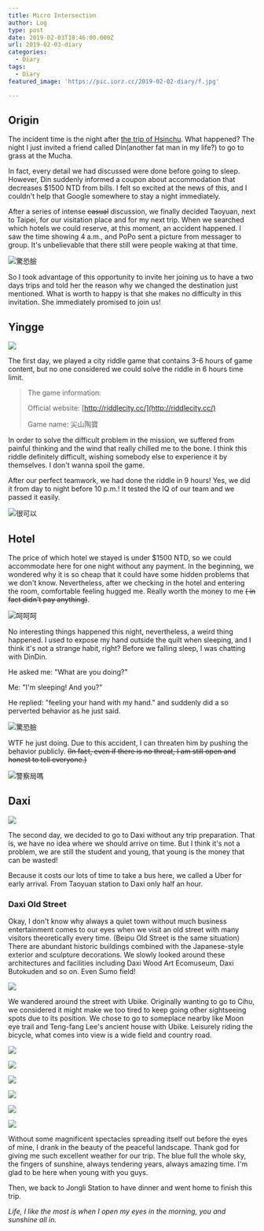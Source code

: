 ```yaml
---
title: Micro Intersection
author: Log
type: post
date: 2019-02-03T18:46:00.000Z
url: 2019-02-03-diary
categories:
  - Diary
tags:
  - Diary
featured_image: 'https://pic.iorz.cc/2019-02-02-diary/f.jpg'

---
```


## Origin

The incident time is the night after [the trip of Hsinchu](https://murmur.zio.tw/2019-02-02-diary/).  What happened? The night I just invited a friend called Din(another fat man in my life?) to go to grass at the Mucha.

In fact, every detail we had discussed were done before going to sleep. However, Din suddenly informed a coupon about accommodation that decreases $1500 NTD from bills. I felt so excited at the news of this, and I couldn't help that Google somewhere to stay a night immediately.

<!--more-->

After a series of intense ~~casual~~ discussion, we finally decided Taoyuan, next to Taipei, for our visitation place and for my next trip. When we searched which hotels we could reserve, at this moment, an accident happened. I saw the time showing 4 a.m., and PoPo sent a picture from messager to group. It's unbelievable that there still were people waking at that time.

![驚恐臉](https://sticker.iorz.cc/YOSISTAMP-兔兔100(毒舌篇)/驚恐臉.png)

So I took advantage of this opportunity to invite her joining us to have a  two days trips and told her the reason why we changed the destination just mentioned. What is worth to happy is that she makes no difficulty in this invitation. She immediately promised to join us!

## Yingge

![](https://pic.iorz.cc/2019-02-02-diary/03.jpg)

The first day, we played a city riddle game that contains 3-6 hours of game content, but no one considered we could solve the riddle in 6 hours time limit.

> The game information:
>
> Official website: [http://riddlecity.cc/](http://riddlecity.cc/)
>
> Game name: 尖山陶寶

In order to solve the difficult problem in the mission, we suffered from painful thinking and the wind that really chilled me to the bone. I think this riddle definitely difficult, wishing somebody else to experience it by themselves. I don't wanna spoil the game.

After our perfect teamwork, we had done the riddle in 9 hours! Yes, we did it from day to night before 10 p.m.! It tested the IQ of our team and we passed it easily.

![很可以](https://sticker.iorz.cc/YOSISTAMP-兔兔100(毒舌篇)/很可以.png)

## Hotel

The price of which hotel we stayed is under $1500 NTD, so we could accommodate here for one night without any payment. In the beginning, we wondered why it is so cheap that it could have some hidden problems that we don't know. Nevertheless, after we checking in the hotel and entering the room, comfortable feeling hugged me. Really worth the money to me ~~( in fact didn't pay anything)~~.

![呵呵呵](https://sticker.iorz.cc/YOSISTAMP-兔兔100(毒舌篇)/呵呵呵.png)

No interesting things happened this night, nevertheless,  a weird thing happened. I used to expose my hand outside the quilt when sleeping, and I think it's not a strange habit, right? Before we falling sleep, I was chatting with DinDin. 

He asked me: "What are you doing?"

Me: "I'm sleeping! And you?"

He replied: "feeling your hand with my hand." and suddenly did a  so perverted behavior as he just said.

![驚恐臉](https://sticker.iorz.cc/YOSISTAMP-兔兔100(毒舌篇)/驚恐臉.png)

WTF he just doing. Due to this accident, I can threaten him by pushing the behavior publicly. ~~(In fact, even if there is no threat, I am still open and honest to tell everyone.)~~

![警察局嗎](https://sticker.iorz.cc/YOSISTAMP-兔兔100(毒舌篇)/警察局嗎.png)



## Daxi

![](https://pic.iorz.cc/2019-02-02-diary/04.jpg)

The second day, we decided to go to Daxi without any trip preparation. That is, we have no idea where we should arrive on time. But I think it's not a problem, we are still the student and young, that young is the money that can be wasted!

Because it costs our lots of time to take a bus here, we called a Uber for early arrival. From Taoyuan station to Daxi only half an hour. 

### Daxi Old Street

Okay, I don't know why always a quiet town without much business entertainment comes to our eyes when we visit an old street with many visitors theoretically every time. (Beipu Old Street is the same situation) There are abundant historic buildings combined with the Japanese-style exterior and sculpture decorations. We slowly looked around these architectures and facilities including Daxi Wood Art Ecomuseum, Daxi Butokuden and so on. Even Sumo field!

![](https://pic.iorz.cc/2019-02-02-diary/05.jpg)

We wandered around the street with Ubike. Originally wanting to go to Cihu, we considered it might make we too tired to keep going other sightseeing spots due to its position. We chose to go to someplace nearby like Moon eye trail and Teng-fang Lee's ancient house with Ubike. Leisurely riding the bicycle, what comes into view is a wide field and country road.

![](https://pic.iorz.cc/2019-02-02-diary/06.jpg)

![](https://pic.iorz.cc/2019-02-02-diary/07.jpg)

![](https://pic.iorz.cc/2019-02-02-diary/08.jpg)

![](https://pic.iorz.cc/2019-02-02-diary/09.jpg)

![](https://pic.iorz.cc/2019-02-02-diary/10.jpg)

![](https://pic.iorz.cc/2019-02-02-diary/11.jpg)

Without some magnificent spectacles spreading itself out before the eyes of mine,  I drank in the beauty of the peaceful landscape. Thank god for giving me such excellent weather for our trip. The blue full the whole sky, the fingers of sunshine, always tendering years, always amazing time. I'm glad to be here when young with you guys. 

Then, we back to Jongli Station to have dinner and went home to finish this trip.

_Life, I like the most is when I open my eyes in the morning, you and sunshine all in._


